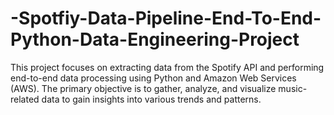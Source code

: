 # -Spotfiy-Data-Pipeline-End-To-End-Python-Data-Engineering-Project
This project focuses on extracting data from the Spotify API and performing end-to-end data processing using Python and Amazon Web Services (AWS). The primary objective is to gather, analyze, and visualize music-related data to gain insights into various trends and patterns.
